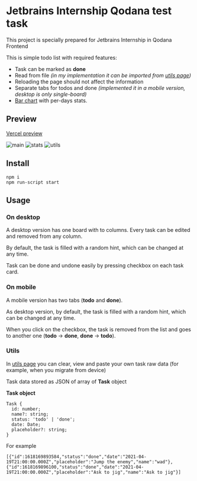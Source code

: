 # Jetbrains Internship Qodana test task

This project is specially prepared for Jetbrains Internship in Qodana Frontend

This is simple todo list with required features:
* Task can be marked as **done**
* Read from file *(in my implementation it can be imported from [utils page](https://jb-test-task.vercel.app/utils))*
* Reloading the page should not affect the information
* Separate tabs for todos and done *(implemented it in a mobile version, desktop is only single-board)*
* [Bar chart](https://jb-test-task.vercel.app/stats) with per-days stats.
## Preview

[Vercel preview](https://jb-test-task.vercel.app)

![main](https://i.imgur.com/DxDwoU6.png)
![stats](https://i.imgur.com/uEXtQ6g.png)
![utils](https://i.imgur.com/XDjEnAx.png)

## Install

```
npm i
npm run-script start
```


## Usage

### On desktop

A desktop version has one board with to columns. Every task can be edited and removed from any column.

By default, the task is filled with a random hint, which can be changed at any time.

Task can be done and undone easily by pressing checkbox on each task card.

### On mobile

A mobile version has two tabs (**todo** and **done**).

As desktop version, by default, the task is filled with a random hint, which can be changed at any time.

When you click on the checkbox, the task is removed from the list and goes to another one (**todo** -> **done**, **done** -> **todo**).


### Utils

In [utils page](https://jb-test-task.vercel.app/utils) you can clear, view and paste your own task raw data (for example, when you migrate from device)

Task data stored as JSON of array of **Task** object

**Task object**
```
Task {
  id: number;
  name?: string;
  status: 'todo' | 'done';
  date: Date;
  placeholder?: string;
}
```

For example
```
[{"id":1618169893584,"status":"done","date":"2021-04-19T21:00:00.000Z","placeholder":"Jump the enemy","name":"wad"},{"id":1618169896100,"status":"done","date":"2021-04-19T21:00:00.000Z","placeholder":"Ask to jig","name":"Ask to jig"}]
```
